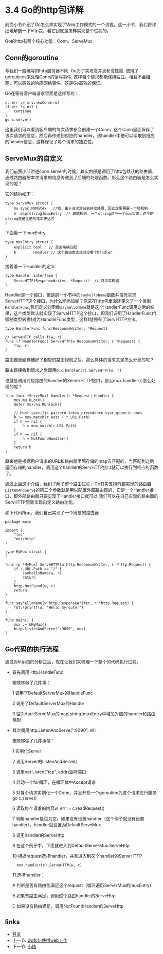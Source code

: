 # 3.4 Go的http包详解
前面小节介绍了Go怎么样实现了Web工作模式的一个流程，这一小节，我们将详细地解剖一下http包，看它到底是怎样实现整个过程的。

Go的http有两个核心功能：Conn、ServeMux

## Conn的goroutine
与我们一般编写的http服务器不同, Go为了实现高并发和高性能, 使用了goroutines来处理Conn的读写事件, 这样每个请求都能保持独立，相互不会阻塞，可以高效的响应网络事件。这是Go高效的保证。

Go在等待客户端请求里面是这样写的：

	c, err := srv.newConn(rw)
	if err != nil {
		continue
	}
	go c.serve()

这里我们可以看到客户端的每次请求都会创建一个Conn，这个Conn里面保存了该次请求的信息，然后再传递到对应的handler，该handler中便可以读取到相应的header信息，这样保证了每个请求的独立性。

## ServeMux的自定义
我们前面小节讲述conn.server的时候，其实内部是调用了http包默认的路由器，通过路由器把本次请求的信息传递到了后端的处理函数。那么这个路由器是怎么实现的呢？

它的结构如下：

	type ServeMux struct {
		mu sync.RWMutex   //锁，由于请求涉及到并发处理，因此这里需要一个锁机制
		m  map[string]muxEntry  // 路由规则，一个string对应一个mux实体，这里的string就是注册的路由表达式
	}

下面看一下muxEntry

	type muxEntry struct {
		explicit bool   // 是否精确匹配
		h        Handler // 这个路由表达式对应哪个handler
	}

接着看一下Handler的定义

	type Handler interface {
		ServeHTTP(ResponseWriter, *Request)  // 路由实现器
	}

Handler是一个接口，但是前一小节中的`sayhelloName`函数并没有实现ServeHTTP这个接口，为什么能添加呢？原来在http包里面还定义了一个类型`HandlerFunc`,我们定义的函数`sayhelloName`就是这个HandlerFunc调用之后的结果，这个类型默认就实现了ServeHTTP这个接口，即我们调用了HandlerFunc(f),强制类型转换f成为HandlerFunc类型，这样f就拥有了ServHTTP方法。

	type HandlerFunc func(ResponseWriter, *Request)

	// ServeHTTP calls f(w, r).
	func (f HandlerFunc) ServeHTTP(w ResponseWriter, r *Request) {
		f(w, r)
	}

路由器里面存储好了相应的路由规则之后，那么具体的请求又是怎么分发的呢？

路由器接收到请求之后调用`mux.handler(r).ServeHTTP(w, r)`

也就是调用对应路由的handler的ServerHTTP接口，那么mux.handler(r)怎么处理的呢？

	func (mux *ServeMux) handler(r *Request) Handler {
		mux.mu.RLock()
		defer mux.mu.RUnlock()

		// Host-specific pattern takes precedence over generic ones
		h := mux.match(r.Host + r.URL.Path)
		if h == nil {
			h = mux.match(r.URL.Path)
		}
		if h == nil {
			h = NotFoundHandler()
		}
		return h
	}

原来他是根据用户请求的URL和路由器里面存储的map去匹配的，当匹配到之后返回存储的handler，调用这个handler的ServHTTP接口就可以执行到相应的函数了。

通过上面这个介绍，我们了解了整个路由过程，Go其实支持外部实现的路由器 `ListenAndServe`的第二个参数就是用以配置外部路由器的，它是一个Handler接口，即外部路由器只要实现了Handler接口就可以,我们可以在自己实现的路由器的ServHTTP里面实现自定义路由功能。

如下代码所示，我们自己实现了一个简易的路由器

	package main

	import (
		"fmt"
		"net/http"
	)

	type MyMux struct {
	}

	func (p *MyMux) ServeHTTP(w http.ResponseWriter, r *http.Request) {
		if r.URL.Path == "/" {
			sayhelloName(w, r)
			return
		}
		http.NotFound(w, r)
		return
	}

	func sayhelloName(w http.ResponseWriter, r *http.Request) {
		fmt.Fprintf(w, "Hello myroute!")
	}

	func main() {
		mux := &MyMux{}
		http.ListenAndServe(":9090", mux)
	}

## Go代码的执行流程

通过对http包的分析之后，现在让我们来梳理一下整个的代码执行过程。

- 首先调用Http.HandleFunc

	按顺序做了几件事：

	1 调用了DefaultServerMux的HandleFunc

	2 调用了DefaultServerMux的Handle

	3 往DefaultServeMux的map[string]muxEntry中增加对应的handler和路由规则

- 其次调用http.ListenAndServe(":9090", nil)

	按顺序做了几件事情：

	1 实例化Server

	2 调用Server的ListenAndServe()

	3 调用net.Listen("tcp", addr)监听端口

	4 启动一个for循环，在循环体中Accept请求

	5 对每个请求实例化一个Conn，并且开启一个goroutine为这个请求进行服务go c.serve()

	6 读取每个请求的内容w, err := c.readRequest()

	7 判断handler是否为空，如果没有设置handler（这个例子就没有设置handler），handler就设置为DefaultServeMux

	8 调用handler的ServeHttp

	9 在这个例子中，下面就进入到DefaultServerMux.ServeHttp

	10 根据request选择handler，并且进入到这个handler的ServeHTTP

		mux.handler(r).ServeHTTP(w, r)

	11 选择handler：

	A 判断是否有路由能满足这个request（循环遍历ServerMux的muxEntry）

	B 如果有路由满足，调用这个路由handler的ServeHttp

	C 如果没有路由满足，调用NotFoundHandler的ServeHttp

## links
   * [目录](<preface.md>)
   * 上一节: [Go如何使得web工作](<03.3.md>)
   * 下一节: [小结](<03.5.md>)
